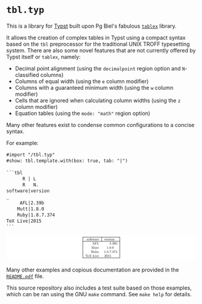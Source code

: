 # `tbl.typ`
This is a library for [Typst](https://typst.app/) built upon Pg Biel's fabulous
[`tablex`](https://github.com/PgBiel/typst-tablex) library.

It allows the creation of complex tables in Typst using a compact syntax based
on the `tbl` preprocessor for the traditional UNIX TROFF typesetting system.
There are also some novel features that are not currently offered by Typst
itself or `tablex`, namely:

- Decimal point alignment (using the `decimalpoint` region option and
  `N`-classified columns)
- Columns of equal width (using the `e` column modifier)
- Columns with a guaranteed minimum width (using the `w` column modifier)
- Cells that are ignored when calculating column widths (using the `z` column
  modifier)
- Equation tables (using the `mode: "math"` region option)

Many other features exist to condense common configurations to a concise syntax.

For example:

````
#import "/tbl.typ"
#show: tbl.template.with(box: true, tab: "|")

```tbl
      R | L
      R   N.
software|version
_
     AFL|2.39b
    Mutt|1.8.0
    Ruby|1.8.7.374
TeX Live|2015
```
````

![](test/00/02_software.png)

Many other examples and copious documentation are provided in the
[`README.pdf`](README.pdf) file.

This source repository also includes a test suite based on those examples,
which can be ran using the GNU `make` command. See `make help` for details.
